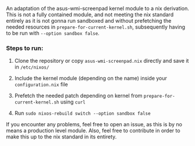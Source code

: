 An adaptation of the asus-wmi-screenpad kernel module to a nix derivation. This is not a fully contained module, and not meeting the nix standard entirely as it is not gonna run sandboxed and without prefetching the needed resources in `prepare-for-current-kernel.sh`, subsequently having to be run with `--option sandbox false`.


### Steps to run:

1. Clone the repository or copy `asus-wmi-screenpad.nix` directly and save it in `/etc/nixos/`

2. Include the kernel module (depending on the name) inside your `configuration.nix` file

3. Prefetch the needed patch depending on kernel from `prepare-for-current-kernel.sh` using `curl`

4. Run `sudo nixos-rebuild switch --option sandbox false`


If you encounter any problems, feel free to open an issue, as this is by no means a production level module. Also, feel free to contribute in order to make this up to the nix standard in its entirety.
